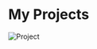 # My Projects

![Project](https://user-images.githubusercontent.com/114754741/230544388-243a72e0-5d51-4d20-b3d5-e12880198860.jpg)
